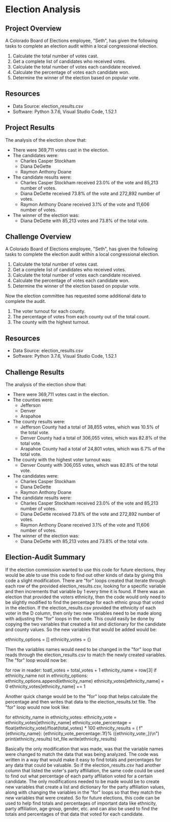 # Election Analysis

## Project Overview
A Colorado Board of Elections employee, "Seth", has given the following tasks to complete an election audit within a local congressional election.

1. Calculate the total number of votes cast.
2. Get a complete list of candidates who received votes.
3. Calculate the total number of votes each candidate received.
4. Calculate the percentage of votes each candidate won.
5. Determine the winner of the election based on popular vote. 

## Resources
- Data Source: election_results.csv
- Software: Python 3.7.6, Visual Studio Code, 1.52.1

## Project Results
The analysis of the election show that:
- There were 369,711 votes cast in the election.
- The candidates were:
  - Charles Casper Stockham
  - Diana DeGette
  - Raymon Anthony Doane
- The candidate results were:
  - Charles Casper Stockham received 23.0% of the vote and 85,213 number of votes.
  - Diana DeGette received 73.8% of the vote and 272,892 number of votes.
  - Raymon Anthony Doane received 3.1% of the vote and 11,606 number of votes.
- The winner of the election was:
  - Diana DeGette with 85,213 votes and 73.8% of the total vote.

## Challenge Overview
A Colorado Board of Elections employee, "Seth", has given the following tasks to complete the election audit within a local congressional election.

1. Calculate the total number of votes cast.
2. Get a complete list of candidates who received votes.
3. Calculate the total number of votes each candidate received.
4. Calculate the percentage of votes each candidate won.
5. Determine the winner of the election based on popular vote. 

Now the election committee has requested some additional data to complete the audit.

1. The voter turnout for each county.
2. The percentage of votes from each county out of the total count.
3. The county with the highest turnout.

## Resources
- Data Source: election_results.csv
- Software: Python 3.7.6, Visual Studio Code, 1.52.1

## Challenge Results
The analysis of the election show that:
- There were 369,711 votes cast in the election.
- The counties were:
  - Jefferson
  - Denver
  - Arapahoe
- The county results were:
  - Jefferson County had a total of 38,855 votes, which was 10.5% of the total vote.
  - Denver County had a total of 306,055 votes, which was 82.8% of the total vote.
  - Arapahoe County had a total of 24,801 votes, which was 6.7% of the total vote.
- The county with the highest voter turnout was:
  - Denver County with 306,055 votes, which was 82.8% of the total vote.
- The candidates were:
  - Charles Casper Stockham
  - Diana DeGette
  - Raymon Anthony Doane
- The candidate results were: 
  - Charles Casper Stockham received 23.0% of the vote and 85,213 number of votes.
  - Diana DeGette received 73.8% of the vote and 272,892 number of votes.
  - Raymon Anthony Doane received 3.1% of the vote and 11,606 number of votes.
- The winner of the election was:
  - Diana DeGette with 85,213 votes and 73.8% of the total vote.

## Election-Audit Summary
If the election commission wanted to use this code for future elections, they would be able to use this code to find out other kinds of data by giving this code a slight modification. There are "for" loops created that iterate through each row of the provided election_results.csv, looking for a specific variable and then increments that variable by 1 every time it is found. If there was an election that provided the voters ethnicity, then the code would only need to be slightly modified to find the percentage for each ethnic group that voted in the election. If the election_results.csv provided the ethnicity of each voter in the D column, then only two new variables need to be made along with adjusting the "for" loops in the code. This could easily be done by copying the two variables that created a list and dictionary for the candidate and county values. So the new variables that would be added would be:

ethnicity_options = []
ethnicity_votes = {} 

Then the variables names would need to be changed in the "for" loop that reads through the election_results.csv to match the newly created variables. The "for" loop would now be: 

for row in reader:
  toatl_votes = total_votes + 1
  ethnicity_name = row[3]
  if ethnicity_name not in ethnicity_options:
    ethnicity_options.append(ethnicity_name)
    ethnicity_votes[ethnicity_name] = 0
    ethnicity_votes[ethnicity_name] += 1
    
Another quick change would be to the "for" loop that helps calculate the percentage and then writes that data to the election_results.txt file. The "for" loop would now look like:

for ethnicity_name in ethnicity_votes:
  ethnicity_vote = ethnicity_votes[ethnicity_name]
  ethnicity_vote_percentage = float(ethnicity_vote)/float(total_votes) * 100
  ethnicity_results = (
  f"{ethnicity_name}: {ethnicity_vote_percentage:.1f}% ({ethnicity_vote:,})\n")
  print(ethnicity_results)
  txt_file.write(ethnicity_results)
 
Basically the only modification that was made, was that the variable names were changed to match the data that was being analyzed. The code was written in a way that would make it easy to find totals and percentages for any data that could be valuable. So if the election_results.csv had another column that listed the voter's party affiliation, the same code could be used to find out what percentage of each party affilation voted for a certain candidate. The only modifications needed to be made would be to create new variables that create a list and dictionary for the party affiliation values, along with changing the variables in the "for" loops so that they match the new variables that were created. So for future elections, this code can be used to help find totals and percentages of important data like ethnicity, party affiliation, age group, gender, etc. and can also be used to find the totals and percentages of that data that voted for each candidate. 
        
        
 
